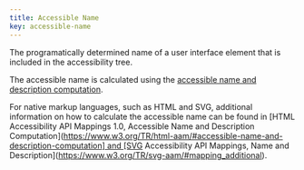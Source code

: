 ```yaml
---
title: Accessible Name
key: accessible-name
---
```


The programatically determined name of a user interface element that is included in the accessibility tree.

The accessible name is calculated using the [accessible name and description computation](https://www.w3.org/TR/accname).

For native markup languages, such as HTML and SVG, additional information on how to calculate the accessible name can be found in [HTML Accessibility API Mappings 1.0, Accessible Name and Description Computation](https://www.w3.org/TR/html-aam/#accessible-name-and-description-computation] and [SVG Accessibility API Mappings, Name and Description](https://www.w3.org/TR/svg-aam/#mapping_additional).
